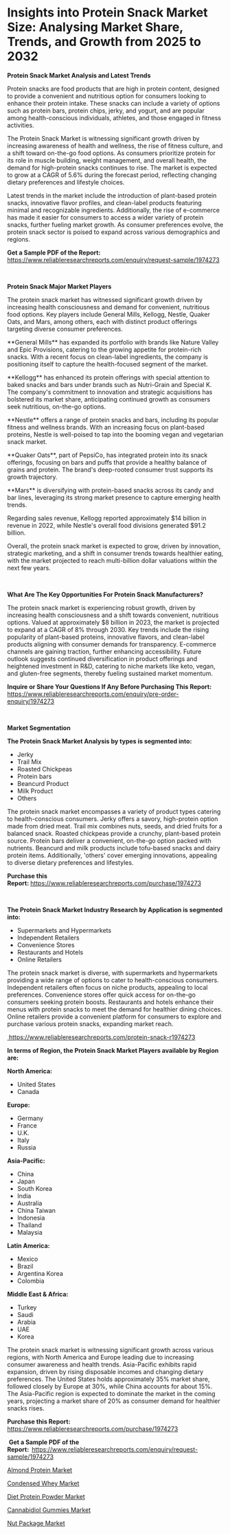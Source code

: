 <p><h1>Insights into Protein Snack Market Size: Analysing Market Share, Trends, and Growth from 2025 to 2032</h1></p><p><strong>Protein Snack Market Analysis and Latest Trends</strong></p>
<p><p>Protein snacks are food products that are high in protein content, designed to provide a convenient and nutritious option for consumers looking to enhance their protein intake. These snacks can include a variety of options such as protein bars, protein chips, jerky, and yogurt, and are popular among health-conscious individuals, athletes, and those engaged in fitness activities.</p><p>The Protein Snack Market is witnessing significant growth driven by increasing awareness of health and wellness, the rise of fitness culture, and a shift toward on-the-go food options. As consumers prioritize protein for its role in muscle building, weight management, and overall health, the demand for high-protein snacks continues to rise. The market is expected to grow at a CAGR of 5.6% during the forecast period, reflecting changing dietary preferences and lifestyle choices.</p><p>Latest trends in the market include the introduction of plant-based protein snacks, innovative flavor profiles, and clean-label products featuring minimal and recognizable ingredients. Additionally, the rise of e-commerce has made it easier for consumers to access a wider variety of protein snacks, further fueling market growth. As consumer preferences evolve, the protein snack sector is poised to expand across various demographics and regions.</p></p>
<p><strong>Get a Sample PDF of the Report:&nbsp;</strong> <a href="https://www.reliableresearchreports.com/enquiry/request-sample/1974273?utm_campaign=24&utm_medium=2&utm_source=Github&utm_content=ia&utm_term=07042025&utm_id=protein-snack">https://www.reliableresearchreports.com/enquiry/request-sample/1974273</a></p>
<p>&nbsp;</p>
<p><strong>Protein Snack Major Market Players</strong></p>
<p><p>The protein snack market has witnessed significant growth driven by increasing health consciousness and demand for convenient, nutritious food options. Key players include General Mills, Kellogg, Nestle, Quaker Oats, and Mars, among others, each with distinct product offerings targeting diverse consumer preferences.</p><p>**General Mills** has expanded its portfolio with brands like Nature Valley and Epic Provisions, catering to the growing appetite for protein-rich snacks. With a recent focus on clean-label ingredients, the company is positioning itself to capture the health-focused segment of the market.</p><p>**Kellogg** has enhanced its protein offerings with special attention to baked snacks and bars under brands such as Nutri-Grain and Special K. The company's commitment to innovation and strategic acquisitions has bolstered its market share, anticipating continued growth as consumers seek nutritious, on-the-go options.</p><p>**Nestle** offers a range of protein snacks and bars, including its popular fitness and wellness brands. With an increasing focus on plant-based proteins, Nestle is well-poised to tap into the booming vegan and vegetarian snack market.</p><p>**Quaker Oats**, part of PepsiCo, has integrated protein into its snack offerings, focusing on bars and puffs that provide a healthy balance of grains and protein. The brand's deep-rooted consumer trust supports its growth trajectory.</p><p>**Mars** is diversifying with protein-based snacks across its candy and bar lines, leveraging its strong market presence to capture emerging health trends.</p><p>Regarding sales revenue, Kellogg reported approximately $14 billion in revenue in 2022, while Nestle's overall food divisions generated $91.2 billion. </p><p>Overall, the protein snack market is expected to grow, driven by innovation, strategic marketing, and a shift in consumer trends towards healthier eating, with the market projected to reach multi-billion dollar valuations within the next few years.</p></p>
<p>&nbsp;</p>
<p><strong>What Are The Key Opportunities For Protein Snack Manufacturers?</strong></p>
<p><p>The protein snack market is experiencing robust growth, driven by increasing health consciousness and a shift towards convenient, nutritious options. Valued at approximately $8 billion in 2023, the market is projected to expand at a CAGR of 8% through 2030. Key trends include the rising popularity of plant-based proteins, innovative flavors, and clean-label products aligning with consumer demands for transparency. E-commerce channels are gaining traction, further enhancing accessibility. Future outlook suggests continued diversification in product offerings and heightened investment in R&D, catering to niche markets like keto, vegan, and gluten-free segments, thereby fueling sustained market momentum.</p></p>
<p><strong>Inquire or Share Your Questions If Any Before Purchasing This Report:</strong> <a href="https://www.reliableresearchreports.com/enquiry/pre-order-enquiry/1974273?utm_campaign=24&utm_medium=2&utm_source=Github&utm_content=ia&utm_term=07042025&utm_id=protein-snack">https://www.reliableresearchreports.com/enquiry/pre-order-enquiry/1974273</a></p>
<p>&nbsp;</p>
<p><strong>Market Segmentation</strong></p>
<p><strong>The Protein Snack Market Analysis by types is segmented into:</strong></p>
<p><ul><li>Jerky</li><li>Trail Mix</li><li>Roasted Chickpeas</li><li>Protein bars</li><li>Beancurd Product</li><li>Milk Product</li><li>Others</li></ul></p>
<p><p>The protein snack market encompasses a variety of product types catering to health-conscious consumers. Jerky offers a savory, high-protein option made from dried meat. Trail mix combines nuts, seeds, and dried fruits for a balanced snack. Roasted chickpeas provide a crunchy, plant-based protein source. Protein bars deliver a convenient, on-the-go option packed with nutrients. Beancurd and milk products include tofu-based snacks and dairy protein items. Additionally, 'others' cover emerging innovations, appealing to diverse dietary preferences and lifestyles.</p></p>
<p><strong>Purchase this Report:&nbsp;</strong><a href="https://www.reliableresearchreports.com/purchase/1974273?utm_campaign=24&utm_medium=2&utm_source=Github&utm_content=ia&utm_term=07042025&utm_id=protein-snack">https://www.reliableresearchreports.com/purchase/1974273</a></p>
<p>&nbsp;</p>
<p><strong>The Protein Snack Market Industry Research by Application is segmented into:</strong></p>
<p><ul><li>Supermarkets and Hypermarkets</li><li>Independent Retailers</li><li>Convenience Stores</li><li>Restaurants and Hotels</li><li>Online Retailers</li></ul></p>
<p><p>The protein snack market is diverse, with supermarkets and hypermarkets providing a wide range of options to cater to health-conscious consumers. Independent retailers often focus on niche products, appealing to local preferences. Convenience stores offer quick access for on-the-go consumers seeking protein boosts. Restaurants and hotels enhance their menus with protein snacks to meet the demand for healthier dining choices. Online retailers provide a convenient platform for consumers to explore and purchase various protein snacks, expanding market reach.</p></p>
<p><a href="https://www.reliableresearchreports.com/protein-snack-r1974273?utm_campaign=24&utm_medium=2&utm_source=Github&utm_content=ia&utm_term=07042025&utm_id=protein-snack">&nbsp;https://www.reliableresearchreports.com/protein-snack-r1974273</a></p>
<p><strong>In terms of Region, the Protein Snack Market Players available by Region are:</strong></p>
<p>
    <p> <strong> North America: </strong>
        <ul>
            <li>United States</li>
            <li>Canada</li>
        </ul>
        </p> 
    <p> <strong> Europe: </strong>
        <ul>
            <li>Germany</li>
            <li>France</li>
            <li>U.K.</li>
            <li>Italy</li>
            <li>Russia</li>
        </ul>
        </p> 
    <p> <strong> Asia-Pacific: </strong>
        <ul>
            <li>China</li>
            <li>Japan</li>
            <li>South Korea</li>
            <li>India</li>
            <li>Australia</li>
            <li>China Taiwan</li>
            <li>Indonesia</li>
            <li>Thailand</li>
            <li>Malaysia</li>
        </ul>
        </p> 
    <p> <strong> Latin America: </strong>
        <ul>
            <li>Mexico</li>
            <li>Brazil</li>
            <li>Argentina Korea</li>
            <li>Colombia</li>
        </ul>
        </p> 
    <p> <strong> Middle East & Africa: </strong>
        <ul>
            <li>Turkey</li>
            <li>Saudi</li>
            <li>Arabia</li>
            <li>UAE</li>
            <li>Korea</li>
        </ul>
    </p>
    </p>
<p><p>The protein snack market is witnessing significant growth across various regions, with North America and Europe leading due to increasing consumer awareness and health trends. Asia-Pacific exhibits rapid expansion, driven by rising disposable incomes and changing dietary preferences. The United States holds approximately 35% market share, followed closely by Europe at 30%, while China accounts for about 15%. The Asia-Pacific region is expected to dominate the market in the coming years, projecting a market share of 20% as consumer demand for healthier snacks rises.</p></p>
<p><strong>Purchase this Report: </strong><a href="https://www.reliableresearchreports.com/purchase/1974273?utm_campaign=24&utm_medium=2&utm_source=Github&utm_content=ia&utm_term=07042025&utm_id=protein-snack">https://www.reliableresearchreports.com/purchase/1974273</a></p>
<p>&nbsp;<strong>Get a Sample PDF of the Report:&nbsp;&nbsp;</strong><a href="https://www.reliableresearchreports.com/enquiry/request-sample/1974273?utm_campaign=24&utm_medium=2&utm_source=Github&utm_content=ia&utm_term=07042025&utm_id=protein-snack">https://www.reliableresearchreports.com/enquiry/request-sample/1974273</a></p>
<p><strong></strong></p>
<p><p><a href="https://github.com/swaftaenglem/Market-Research-Report-List-1/blob/main/almond-protein-market.md?utm_campaign=24&utm_medium=2&utm_source=Github&utm_content=ia&utm_term=07042025&utm_id=protein-snack">Almond Protein Market</a></p><p><a href="https://github.com/gassmkalay/Market-Research-Report-List-1/blob/main/condensed-whey-market.md?utm_campaign=24&utm_medium=2&utm_source=Github&utm_content=ia&utm_term=07042025&utm_id=protein-snack">Condensed Whey Market</a></p><p><a href="https://github.com/bichukapac/Market-Research-Report-List-1/blob/main/diet-protein-powder-market.md?utm_campaign=24&utm_medium=2&utm_source=Github&utm_content=ia&utm_term=07042025&utm_id=protein-snack">Diet Protein Powder Market</a></p><p><a href="https://github.com/laveeasaadrh/Market-Research-Report-List-1/blob/main/cannabidiol-gummies-market.md?utm_campaign=24&utm_medium=2&utm_source=Github&utm_content=ia&utm_term=07042025&utm_id=protein-snack">Cannabidiol Gummies Market</a></p><p><a href="https://github.com/ayondaylos/Market-Research-Report-List-1/blob/main/nut-package-market.md?utm_campaign=24&utm_medium=2&utm_source=Github&utm_content=ia&utm_term=07042025&utm_id=protein-snack">Nut Package Market</a></p></p>